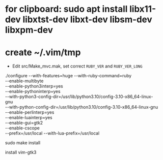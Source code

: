 # for clipboard: sudo apt install libx11-dev libxtst-dev libxt-dev libsm-dev libxpm-dev
# create ~/.vim/tmp

* Edit src/Make_mvc.mak, set correct `RUBY_VER` and `RUBY_VER_LONG`

./configure --with-features=huge --with-ruby-command=ruby \
                --enable-multibyte \
                --enable-python3interp=yes \
                --enable-pythoninterp=yes \
                --with-python3-config-dir=/usr/lib/python3.10/config-3.10-x86_64-linux-gnu \
                --with-python-config-dir=/usr/lib/python3.10/config-3.10-x86_64-linux-gnu \
                --enable-perlinterp=yes \
                --enable-luainterp=yes \
                --enable-gui=gtk2 \
                --enable-cscope \
                --prefix=/usr/local --with-lua-prefix=/usr/local

sudo make install

install vim-gtk3
